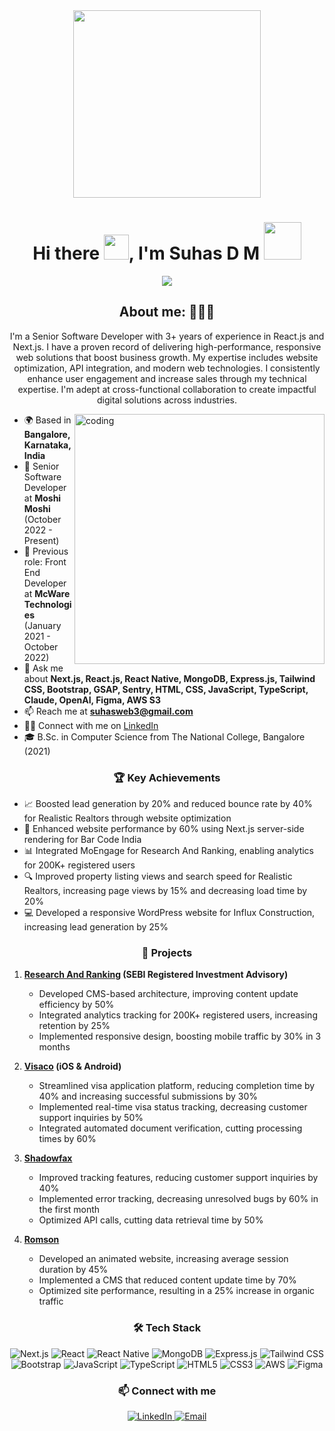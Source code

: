 <div align="center">
  <img height="300" src="https://user-images.githubusercontent.com/74038190/241765440-80728820-e06b-4f96-9c9e-9df46f0cc0a5.gif"  />
</div>

<h1 align="center">Hi there <img src="https://c.tenor.com/z2xJqhCpneIAAAAM/wave-hand.gif" width="40px">, I'm Suhas D M <img src="https://img.icons8.com/external-others-cattaleeya-thongsriphong/344/external-Boy-user-with-laptop-color-line-others-cattaleeya-thongsriphong.png"  width="60px" /></h1>
  
<p align="center">
<a align="center" href="https://github.com/suhasdm"><img src="https://readme-typing-svg.herokuapp.com?color=0A88B3&lines=Welcome+to+My+GitHub+Profile!;Senior+Software+Developer;3%2B+Years+of+Web+Development+Experience;Specialized+in+Next.js+and+React.js" /></a>
</p>

<h2 align="center">About me: 👨🏽‍💻</h2>
<p align="center">I'm a Senior Software Developer with 3+ years of experience in React.js and Next.js. I have a proven record of delivering high-performance, responsive web solutions that boost business growth. My expertise includes website optimization, API integration, and modern web technologies. I consistently enhance user engagement and increase sales through my technical expertise. I'm adept at cross-functional collaboration to create impactful digital solutions across industries.</p>

<img align="right" alt="coding" width="400" src="https://user-images.githubusercontent.com/56001279/169039511-a3887a25-f6aa-449c-a269-82372aaa8618.gif"/>

- 🌍 Based in **Bangalore, Karnataka, India**
- 💼 Senior Software Developer at **Moshi Moshi** (October 2022 - Present)
- 🚀 Previous role: Front End Developer at **McWare Technologies** (January 2021 - October 2022)
- 💬 Ask me about **Next.js, React.js, React Native, MongoDB, Express.js, Tailwind CSS, Bootstrap, GSAP, Sentry, HTML, CSS, JavaScript, TypeScript, Claude, OpenAI, Figma, AWS S3**
- 📫 Reach me at **suhasweb3@gmail.com**
- 👨‍💻 Connect with me on [LinkedIn](https://www.linkedin.com/in/suhas-d-m-7232b0236/)
- 🎓 B.Sc. in Computer Science from The National College, Bangalore (2021)

<h3 align="center">🏆 Key Achievements</h3>

- 📈 Boosted lead generation by 20% and reduced bounce rate by 40% for Realistic Realtors through website optimization
- 🚀 Enhanced website performance by 60% using Next.js server-side rendering for Bar Code India
- 📊 Integrated MoEngage for Research And Ranking, enabling analytics for 200K+ registered users
- 🔍 Improved property listing views and search speed for Realistic Realtors, increasing page views by 15% and decreasing load time by 20%
- 💻 Developed a responsive WordPress website for Influx Construction, increasing lead generation by 25%

<h3 align="center">🚀 Projects</h3>

1. **[Research And Ranking](https://rnr-staging.moshimoshi.cloud/researchandranking) (SEBI Registered Investment Advisory)**
   - Developed CMS-based architecture, improving content update efficiency by 50%
   - Integrated analytics tracking for 200K+ registered users, increasing retention by 25%
   - Implemented responsive design, boosting mobile traffic by 30% in 3 months

2. **[Visaco](https://play.google.com/store/apps/details?id=com.visaco.visacoapp) (iOS & Android)**
   - Streamlined visa application platform, reducing completion time by 40% and increasing successful submissions by 30%
   - Implemented real-time visa status tracking, decreasing customer support inquiries by 50%
   - Integrated automated document verification, cutting processing times by 60%

3. **[Shadowfax](https://shadowfax.moshimoshi.cloud/)**
   - Improved tracking features, reducing customer support inquiries by 40%
   - Implemented error tracking, decreasing unresolved bugs by 60% in the first month
   - Optimized API calls, cutting data retrieval time by 50%

4. **[Romson](https://romson-frontend.moshimoshi.cloud/)**
   - Developed an animated website, increasing average session duration by 45%
   - Implemented a CMS that reduced content update time by 70%
   - Optimized site performance, resulting in a 25% increase in organic traffic

<h3 align="center">🛠 Tech Stack</h3>
<div align="center">
  <img src="https://img.shields.io/badge/Next.js-000000?style=for-the-badge&logo=next.js&logoColor=white" alt="Next.js"/>
  <img src="https://img.shields.io/badge/React-20232A?style=for-the-badge&logo=react&logoColor=61DAFB" alt="React"/>
  <img src="https://img.shields.io/badge/React_Native-20232A?style=for-the-badge&logo=react&logoColor=61DAFB" alt="React Native"/>
  <img src="https://img.shields.io/badge/MongoDB-4EA94B?style=for-the-badge&logo=mongodb&logoColor=white" alt="MongoDB"/>
  <img src="https://img.shields.io/badge/Express.js-000000?style=for-the-badge&logo=express&logoColor=white" alt="Express.js"/>
  <img src="https://img.shields.io/badge/Tailwind_CSS-38B2AC?style=for-the-badge&logo=tailwind-css&logoColor=white" alt="Tailwind CSS"/>
  <img src="https://img.shields.io/badge/Bootstrap-563D7C?style=for-the-badge&logo=bootstrap&logoColor=white" alt="Bootstrap"/>
  <img src="https://img.shields.io/badge/JavaScript-F7DF1E?style=for-the-badge&logo=javascript&logoColor=black" alt="JavaScript"/>
  <img src="https://img.shields.io/badge/TypeScript-007ACC?style=for-the-badge&logo=typescript&logoColor=white" alt="TypeScript"/>
  <img src="https://img.shields.io/badge/HTML5-E34F26?style=for-the-badge&logo=html5&logoColor=white" alt="HTML5"/>
  <img src="https://img.shields.io/badge/CSS3-1572B6?style=for-the-badge&logo=css3&logoColor=white" alt="CSS3"/>
  <img src="https://img.shields.io/badge/Amazon_AWS-232F3E?style=for-the-badge&logo=amazon-aws&logoColor=white" alt="AWS"/>
  <img src="https://img.shields.io/badge/Figma-F24E1E?style=for-the-badge&logo=figma&logoColor=white" alt="Figma"/>
</div>

<h3 align="center">📫 Connect with me</h3>
<div align="center">
  <a href="https://www.linkedin.com/in/suhas-d-m-7232b0236/" target="_blank">
    <img src="https://img.shields.io/badge/LinkedIn-0077B5?style=for-the-badge&logo=linkedin&logoColor=white" alt="LinkedIn"/>
  </a>
  <a href="mailto:suhasweb3@gmail.com" target="_blank">
    <img src="https://img.shields.io/badge/Gmail-D14836?style=for-the-badge&logo=gmail&logoColor=white" alt="Email"/>
  </a>
</div>
